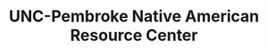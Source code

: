 ---
layout: repo
title: "UNC-Pembroke Native American Resource Center"
id: 5272
permalink: repos/5272/
---